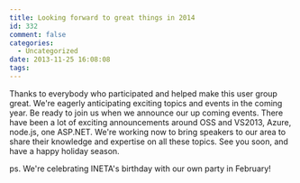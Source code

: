 ```yaml
---
title: Looking forward to great things in 2014
id: 332
comment: false
categories:
  - Uncategorized
date: 2013-11-25 16:08:08
tags:
---
```


Thanks to everybody who participated and helped make this user group great.  We're eagerly anticipating exciting topics and events in the coming year.  Be ready to join us when we announce our up coming events.  There have been a lot of exciting announcements around OSS and VS2013, Azure, node.js, one ASP.NET.  We're working now to bring speakers to our area to share their knowledge and expertise on all these topics.  See you soon, and have a happy holiday season.

ps.  We're celebrating INETA's birthday with our own party in February!